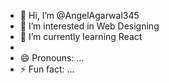 - 👋 Hi, I’m @AngelAgarwal345
- 👀 I’m interested in  Web Designing
- 🌱 I’m currently learning  React 
- 
- 😄 Pronouns: ...
- ⚡ Fun fact: ...

<!---
AngelAgarwal345/AngelAgarwal345 is a ✨ special ✨ repository because its `README.md` (this file) appears on your GitHub profile.
You can click the Preview link to take a look at your changes.
--->
